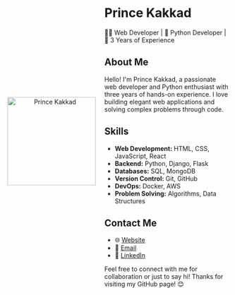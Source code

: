 <!-- Header -->
<div style="display: flex; align-items: center;">
  <div>
    <p align="center">
      <img src="https://princekakkad.tech/images/author-1.jpg" alt="Prince Kakkad" width="200">
    </p>
  </div>
  <div style="margin-left: 20px;">
    <h1>Prince Kakkad</h1>
    <p>
      👨‍💻 Web Developer | 🐍 Python Developer | 💼 3 Years of Experience
    </p>
    <h2>About Me</h2>
    <p>
      Hello! I'm Prince Kakkad, a passionate web developer and Python enthusiast with three years of hands-on experience. I love building elegant web applications and solving complex problems through code.
    </p>
    <h2>Skills</h2>
    <ul>
      <li><strong>Web Development:</strong> HTML, CSS, JavaScript, React</li>
      <li><strong>Backend:</strong> Python, Django, Flask</li>
      <li><strong>Databases:</strong> SQL, MongoDB</li>
      <li><strong>Version Control:</strong> Git, GitHub</li>
      <li><strong>DevOps:</strong> Docker, AWS</li>
      <li><strong>Problem Solving:</strong> Algorithms, Data Structures</li>
    </ul>
    <h2>Contact Me</h2>
    <ul>
      <li>🌐 <a href="https://princekakkad.tech">Website</a></li>
      <li>📧 <a href="mailto:info@princekakkad.tech">Email</a></li>
      <li>💼 <a href="https://linkedin.com/in/prince-kakkad">LinkedIn</a></li>
    </ul>
    <p>
      Feel free to connect with me for collaboration or just to say hi! Thanks for visiting my GitHub page! 😊
    </p>
  </div>
</div>
